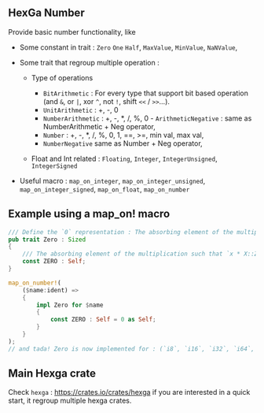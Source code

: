 

## HexGa Number

Provide basic number functionality, like

- Some constant in trait : `Zero` `One` `Half`, `MaxValue`, `MinValue`, `NaNValue`,

- Some trait that regroup multiple operation :

    - Type of operations
        - `BitArithmetic` : For every type that support bit based operation (and `&`, or `|`, xor `^`, not `!`, shift `<<` / `>>`...).
        - `UnitArithmetic` : +, -, 0
        - `NumberArithmetic` : +, -, *, /, %, 0 - `ArithmeticNegative` : same as NumberArithmetic + Neg operator,
        - `Number` : +, -, *, /, %, 0, 1, ==, >=, min val, max val,
        - `NumberNegative` same as Number + Neg operator,

    - Float and Int related : `Floating`, `Integer`, `IntegerUnsigned`, `IntegerSigned`

- Useful macro : `map_on_integer`, `map_on_integer_unsigned`, `map_on_integer_signed`, `map_on_float`, `map_on_number`


## Example using a map_on! macro

```rust
/// Define the `0` representation : The absorbing element of the multiplication such that `x * X::ZERO = X::ZERO`
pub trait Zero : Sized
{
    /// The absorbing element of the multiplication such that `x * X::ZERO = X::ZERO`
    const ZERO : Self;
}

map_on_number!(
    ($name:ident) =>
    {
        impl Zero for $name
        {
            const ZERO : Self = 0 as Self;
        }
    }
);
// and tada! Zero is now implemented for : (`i8`, `i16`, `i32`, `i64`, `isize`) + (`u8`, `u16`, `u32`, `u64`, `usize`) + (`f32`, `f64`)
```

## Main Hexga crate

Check `hexga` : https://crates.io/crates/hexga if you are interested in a quick start, it regroup multiple hexga crates.